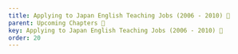 ```yaml
---
title: Applying to Japan English Teaching Jobs (2006 - 2010) 🔏
parent: Upcoming Chapters 🔏  
key: Applying to Japan English Teaching Jobs (2006 - 2010) 🔏
order: 20
---
```


